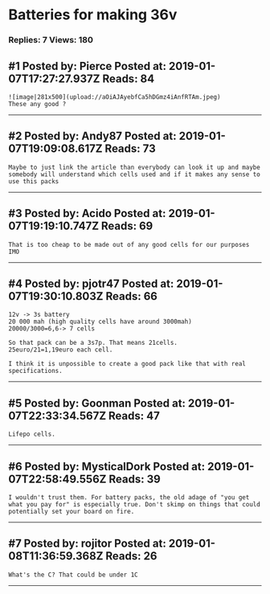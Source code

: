 # Batteries for making 36v

### Replies: 7 Views: 180

## \#1 Posted by: Pierce Posted at: 2019-01-07T17:27:27.937Z Reads: 84

```
![image|281x500](upload://aOiAJAyebfCa5hDGmz4iAnfRTAm.jpeg) 
These any good ?
```

---
## \#2 Posted by: Andy87 Posted at: 2019-01-07T19:09:08.617Z Reads: 73

```
Maybe to just link the article than everybody can look it up and maybe somebody will understand which cells used and if it makes any sense to use this packs
```

---
## \#3 Posted by: Acido Posted at: 2019-01-07T19:19:10.747Z Reads: 69

```
That is too cheap to be made out of any good cells for our purposes IMO
```

---
## \#4 Posted by: pjotr47 Posted at: 2019-01-07T19:30:10.803Z Reads: 66

```
12v -> 3s battery 
20 000 mah (high quality cells have around 3000mah)
20000/3000=6,6-> 7 cells

So that pack can be a 3s7p. That means 21cells. 
25euro/21=1,19euro each cell. 

I think it is unpossible to create a good pack like that with real specifications.
```

---
## \#5 Posted by: Goonman Posted at: 2019-01-07T22:33:34.567Z Reads: 47

```
Lifepo cells.
```

---
## \#6 Posted by: MysticalDork Posted at: 2019-01-07T22:58:49.556Z Reads: 39

```
I wouldn't trust them. For battery packs, the old adage of "you get what you pay for" is especially true. Don't skimp on things that could potentially set your board on fire.
```

---
## \#7 Posted by: rojitor Posted at: 2019-01-08T11:36:59.368Z Reads: 26

```
What's the C? That could be under 1C
```

---
